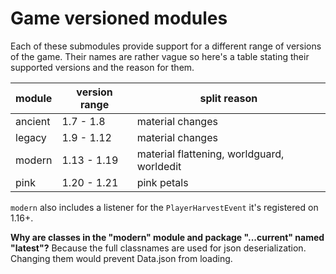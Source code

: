 # Game versioned modules

Each of these submodules provide support for a different range of versions of the game. Their names are rather vague so
here's a table stating their supported versions and the reason for them.

| module  | version range | split reason                               |
|---------|---------------|--------------------------------------------|
| ancient | 1.7 - 1.8     | material changes                           |
| legacy  | 1.9 - 1.12    | material changes                           |
| modern  | 1.13 - 1.19   | material flattening, worldguard, worldedit |
| pink    | 1.20 - 1.21   | pink petals                                |

`modern` also includes a listener for the `PlayerHarvestEvent` it's registered on 1.16+.

**Why are classes in the "modern" module and package "...current" named "latest"?** Because the full classnames are used for json deserialization.
Changing them would prevent Data.json from loading.
